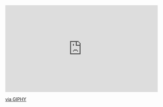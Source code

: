 <!--
**Vic102/Vic102** is a ✨ _special_ ✨ repository because its `README.md` (this file) appears on your GitHub profile.

Here are some ideas to get you started:

- 🔭 I’m currently working on ...
- 🌱 I’m currently learning ...
- 👯 I’m looking to collaborate on ...
- 🤔 I’m looking for help with ...
- 💬 Ask me about ...
- 📫 How to reach me: ...
- 😄 Pronouns: ...
- ⚡ Fun fact: ...
<img src="Hi_there!!.gif" width="100%" height="auto" />
<video width="100%" height="auto" muted="" loop="" autoplay="">
  <source src="GithubIntro.mp4" type="video/mp4">
</video>
-->
<iframe src="https://giphy.com/embed/AdEUJJjetvJM4thkH3" width="480" height="274" style="" frameBorder="0" class="giphy-embed" allowFullScreen></iframe><p><a href="https://giphy.com/gifs/AdEUJJjetvJM4thkH3">via GIPHY</a></p>
